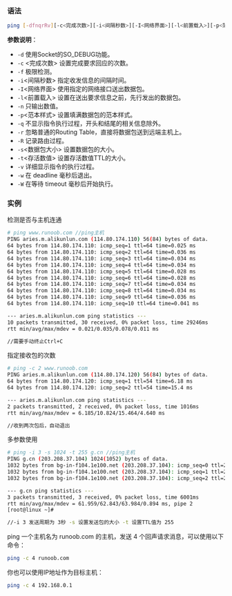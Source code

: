 ### 语法

```bash
ping [-dfnqrRv][-c<完成次数>][-i<间隔秒数>][-I<网络界面>][-l<前置载入>][-p<范本样式>][-s<数据包大小>][-t<存活数值>][主机名称或IP地址]
```

**参数说明**：

- `-d` 使用Socket的SO_DEBUG功能。
- `-c` <完成次数> 设置完成要求回应的次数。
- `-f` 极限检测。
- `-i`<间隔秒数> 指定收发信息的间隔时间。
- `-I`<网络界面> 使用指定的网络接口送出数据包。
- `-l`<前置载入> 设置在送出要求信息之前，先行发出的数据包。
- `-n` 只输出数值。
- `-p`<范本样式> 设置填满数据包的范本样式。
- `-q` 不显示指令执行过程，开头和结尾的相关信息除外。
- `-r` 忽略普通的Routing Table，直接将数据包送到远端主机上。
- `-R` 记录路由过程。
- `-s`<数据包大小> 设置数据包的大小。
- `-t`<存活数值> 设置存活数值TTL的大小。
- `-v` 详细显示指令的执行过程。
- `-w` <deadline> 在 deadline 毫秒后退出。
 - `-W` <timeout> 在等待 timeout 毫秒后开始执行。

### 实例

检测是否与主机连通

```bash
# ping www.runoob.com //ping主机
PING aries.m.alikunlun.com (114.80.174.110) 56(84) bytes of data.
64 bytes from 114.80.174.110: icmp_seq=1 ttl=64 time=0.025 ms
64 bytes from 114.80.174.110: icmp_seq=2 ttl=64 time=0.036 ms
64 bytes from 114.80.174.110: icmp_seq=3 ttl=64 time=0.034 ms
64 bytes from 114.80.174.110: icmp_seq=4 ttl=64 time=0.034 ms
64 bytes from 114.80.174.110: icmp_seq=5 ttl=64 time=0.028 ms
64 bytes from 114.80.174.110: icmp_seq=6 ttl=64 time=0.028 ms
64 bytes from 114.80.174.110: icmp_seq=7 ttl=64 time=0.034 ms
64 bytes from 114.80.174.110: icmp_seq=8 ttl=64 time=0.034 ms
64 bytes from 114.80.174.110: icmp_seq=9 ttl=64 time=0.036 ms
64 bytes from 114.80.174.110: icmp_seq=10 ttl=64 time=0.041 ms

--- aries.m.alikunlun.com ping statistics ---
10 packets transmitted, 30 received, 0% packet loss, time 29246ms
rtt min/avg/max/mdev = 0.021/0.035/0.078/0.011 ms

//需要手动终止Ctrl+C
```

指定接收包的次数

```bash
# ping -c 2 www.runoob.com
PING aries.m.alikunlun.com (114.80.174.120) 56(84) bytes of data.
64 bytes from 114.80.174.120: icmp_seq=1 ttl=54 time=6.18 ms
64 bytes from 114.80.174.120: icmp_seq=2 ttl=54 time=15.4 ms

--- aries.m.alikunlun.com ping statistics ---
2 packets transmitted, 2 received, 0% packet loss, time 1016ms
rtt min/avg/max/mdev = 6.185/10.824/15.464/4.640 ms

//收到两次包后，自动退出
```

多参数使用

```bash
# ping -i 3 -s 1024 -t 255 g.cn //ping主机
PING g.cn (203.208.37.104) 1024(1052) bytes of data.
1032 bytes from bg-in-f104.1e100.net (203.208.37.104): icmp_seq=0 ttl=243 time=62.5 ms
1032 bytes from bg-in-f104.1e100.net (203.208.37.104): icmp_seq=1 ttl=243 time=63.9 ms
1032 bytes from bg-in-f104.1e100.net (203.208.37.104): icmp_seq=2 ttl=243 time=61.9 ms

--- g.cn ping statistics ---
3 packets transmitted, 3 received, 0% packet loss, time 6001ms
rtt min/avg/max/mdev = 61.959/62.843/63.984/0.894 ms, pipe 2
[root@linux ~]# 

//-i 3 发送周期为 3秒 -s 设置发送包的大小 -t 设置TTL值为 255
```

ping 一个主机名为 runoob.com 的主机，发送 4 个回声请求消息，可以使用以下命令：

```bash
ping -c 4 runoob.com
```

你也可以使用IP地址作为目标主机：

```bash
ping -c 4 192.168.0.1
```